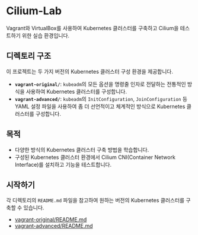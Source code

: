 # Cilium-Lab

Vagrant와 VirtualBox를 사용하여 Kubernetes 클러스터를 구축하고 Cilium을 테스트하기 위한 실습 환경입니다.

## 디렉토리 구조

이 프로젝트는 두 가지 버전의 Kubernetes 클러스터 구성 환경을 제공합니다.

- **`vagrant-original/`**: `kubeadm`의 모든 옵션을 명령줄 인자로 전달하는 전통적인 방식을 사용하여 Kubernetes 클러스터를 구성합니다.
- **`vagrant-advanced/`**: `kubeadm`의 `InitConfiguration`, `JoinConfiguration` 등 YAML 설정 파일을 사용하여 좀 더 선언적이고 체계적인 방식으로 Kubernetes 클러스터를 구성합니다.

## 목적

- 다양한 방식의 Kubernetes 클러스터 구축 방법을 학습합니다.
- 구성된 Kubernetes 클러스터 환경에서 Cilium CNI(Container Network Interface)를 설치하고 기능을 테스트합니다.

## 시작하기

각 디렉토리의 `README.md` 파일을 참고하여 원하는 버전의 Kubernetes 클러스터를 구축할 수 있습니다.

- [vagrant-original/README.md](./vagrant-original/README.md)
- [vagrant-advanced/README.md](./vagrant-advanced/README.md)
